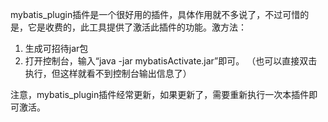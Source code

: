 mybatis_plugin插件是一个很好用的插件，具体作用就不多说了，不过可惜的是，它是收费的，此工具提供了激活此插件的功能。激方法：
1. 生成可招待jar包
2. 打开控制台，输入“java -jar mybatisActivate.jar”即可。
（也可以直接双击执行，但这样就看不到控制台输出信息了）

注意，mybatis_plugin插件经常更新，如果更新了，需要重新执行一次本插件即可激活。
